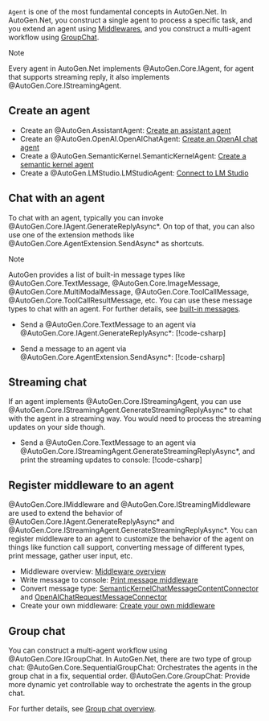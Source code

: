 `Agent` is one of the most fundamental concepts in AutoGen.Net. In AutoGen.Net, you construct a single agent to process a specific task, and you extend an agent using [Middlewares](./Middleware-overview.md), and you construct a multi-agent workflow using [GroupChat](./Group-chat-overview.md).

> [!NOTE]
> Every agent in AutoGen.Net implements @AutoGen.Core.IAgent, for agent that supports streaming reply, it also implements @AutoGen.Core.IStreamingAgent.

## Create an agent
- Create an @AutoGen.AssistantAgent: [Create an assistant agent](./Create-an-agent.md)
- Create an @AutoGen.OpenAI.OpenAIChatAgent: [Create an OpenAI chat agent](./OpenAIChatAgent-simple-chat.md)
- Create a @AutoGen.SemanticKernel.SemanticKernelAgent: [Create a semantic kernel agent](./AutoGen.SemanticKernel/SemanticKernelAgent-simple-chat.md)
- Create a @AutoGen.LMStudio.LMStudioAgent: [Connect to LM Studio](./Consume-LLM-server-from-LM-Studio.md)

## Chat with an agent
To chat with an agent, typically you can invoke @AutoGen.Core.IAgent.GenerateReplyAsync*. On top of that, you can also use one of the extension methods like @AutoGen.Core.AgentExtension.SendAsync* as shortcuts.

> [!NOTE]
> AutoGen provides a list of built-in message types like @AutoGen.Core.TextMessage, @AutoGen.Core.ImageMessage, @AutoGen.Core.MultiModalMessage, @AutoGen.Core.ToolCallMessage, @AutoGen.Core.ToolCallResultMessage, etc. You can use these message types to chat with an agent. For further details, see [built-in messages](./Built-in-messages.md).

- Send a @AutoGen.Core.TextMessage to an agent via @AutoGen.Core.IAgent.GenerateReplyAsync*:
[!code-csharp[](../../sample/AutoGen.BasicSamples/CodeSnippet/AgentCodeSnippet.cs?name=ChatWithAnAgent_GenerateReplyAsync)]

- Send a message to an agent via @AutoGen.Core.AgentExtension.SendAsync*:
[!code-csharp[](../../sample/AutoGen.BasicSamples/CodeSnippet/AgentCodeSnippet.cs?name=ChatWithAnAgent_SendAsync)]

## Streaming chat
If an agent implements @AutoGen.Core.IStreamingAgent, you can use @AutoGen.Core.IStreamingAgent.GenerateStreamingReplyAsync* to chat with the agent in a streaming way. You would need to process the streaming updates on your side though.

- Send a @AutoGen.Core.TextMessage to an agent via @AutoGen.Core.IStreamingAgent.GenerateStreamingReplyAsync*, and print the streaming updates to console:
[!code-csharp[](../../sample/AutoGen.BasicSamples/CodeSnippet/AgentCodeSnippet.cs?name=ChatWithAnAgent_GenerateStreamingReplyAsync)]

## Register middleware to an agent
@AutoGen.Core.IMiddleware and @AutoGen.Core.IStreamingMiddleware are used to extend the behavior of @AutoGen.Core.IAgent.GenerateReplyAsync* and @AutoGen.Core.IStreamingAgent.GenerateStreamingReplyAsync*. You can register middleware to an agent to customize the behavior of the agent on things like function call support, converting message of different types, print message, gather user input, etc.

- Middleware overview: [Middleware overview](./Middleware-overview.md)
- Write message to console: [Print message middleware](./Print-message-middleware.md)
- Convert message type: [SemanticKernelChatMessageContentConnector](./AutoGen.SemanticKernel/SemanticKernelAgent-support-more-messages.md) and [OpenAIChatRequestMessageConnector](./OpenAIChatAgent-support-more-messages.md)
- Create your own middleware: [Create your own middleware](./Create-your-own-middleware.md)

## Group chat
You can construct a multi-agent workflow using @AutoGen.Core.IGroupChat. In AutoGen.Net, there are two type of group chat:
@AutoGen.Core.SequentialGroupChat: Orchestrates the agents in the group chat in a fix, sequential order.
@AutoGen.Core.GroupChat: Provide more dynamic yet controllable way to orchestrate the agents in the group chat.

For further details, see [Group chat overview](./Group-chat-overview.md).